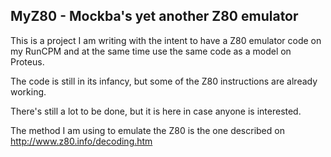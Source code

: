 ## MyZ80 - Mockba's yet another Z80 emulator

This is a project I am writing with the intent to have a Z80 emulator code on my RunCPM and at the same time use the same code as a model on Proteus.

The code is still in its infancy, but some of the Z80 instructions are already working.

There's still a lot to be done, but it is here in case anyone is interested.

The method I am using to emulate the Z80 is the one described on http://www.z80.info/decoding.htm

